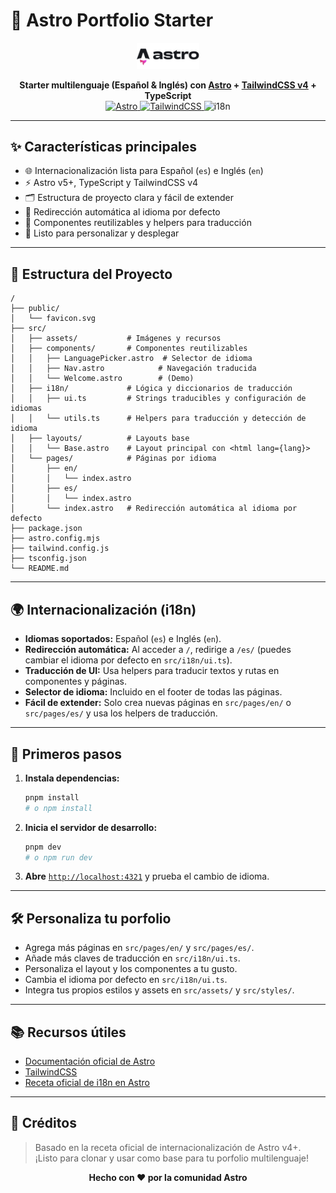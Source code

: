 # 🚀 Astro Portfolio Starter

<p align="center">
  <img src="src/assets/astro.svg" alt="Astro Logo" width="100" />
</p>

<p align="center">
  <b>Starter multilenguaje (Español & Inglés) con <a href="https://astro.build/">Astro</a> + <a href="https://tailwindcss.com/">TailwindCSS v4</a> + TypeScript</b><br/>
  <a href="https://astro.build/"> <img src="https://img.shields.io/badge/Astro-v5.11.0-blueviolet?logo=astro" alt="Astro"/> </a>
  <a href="https://tailwindcss.com/"> <img src="https://img.shields.io/badge/TailwindCSS-v4.1.11-38bdf8?logo=tailwindcss" alt="TailwindCSS"/> </a>
  <img src="https://img.shields.io/badge/i18n-Soporte%20multi--idioma-yellow" alt="i18n"/>
</p>

---

## ✨ Características principales

- 🌐 Internacionalización lista para Español (`es`) e Inglés (`en`)
- ⚡️ Astro v5+, TypeScript y TailwindCSS v4
- 🗂️ Estructura de proyecto clara y fácil de extender
- 🔄 Redirección automática al idioma por defecto
- 🧩 Componentes reutilizables y helpers para traducción
- 🎨 Listo para personalizar y desplegar

---

## 📁 Estructura del Proyecto

```text
/
├── public/
│   └── favicon.svg
├── src/
│   ├── assets/           # Imágenes y recursos
│   ├── components/       # Componentes reutilizables
│   │   ├── LanguagePicker.astro  # Selector de idioma
│   │   ├── Nav.astro            # Navegación traducida
│   │   └── Welcome.astro        # (Demo)
│   ├── i18n/             # Lógica y diccionarios de traducción
│   │   ├── ui.ts         # Strings traducibles y configuración de idiomas
│   │   └── utils.ts      # Helpers para traducción y detección de idioma
│   ├── layouts/          # Layouts base
│   │   └── Base.astro    # Layout principal con <html lang={lang}>
│   └── pages/            # Páginas por idioma
│       ├── en/
│       │   └── index.astro
│       ├── es/
│       │   └── index.astro
│       └── index.astro   # Redirección automática al idioma por defecto
├── package.json
├── astro.config.mjs
├── tailwind.config.js
├── tsconfig.json
└── README.md
```

---

## 🌍 Internacionalización (i18n)

- **Idiomas soportados:** Español (`es`) e Inglés (`en`).
- **Redirección automática:** Al acceder a `/`, redirige a `/es/` (puedes cambiar el idioma por defecto en `src/i18n/ui.ts`).
- **Traducción de UI:** Usa helpers para traducir textos y rutas en componentes y páginas.
- **Selector de idioma:** Incluido en el footer de todas las páginas.
- **Fácil de extender:** Solo crea nuevas páginas en `src/pages/en/` o `src/pages/es/` y usa los helpers de traducción.

---

## 🏁 Primeros pasos

1. **Instala dependencias:**
   ```sh
   pnpm install
   # o npm install
   ```
2. **Inicia el servidor de desarrollo:**
   ```sh
   pnpm dev
   # o npm run dev
   ```
3. **Abre** [`http://localhost:4321`](http://localhost:4321) y prueba el cambio de idioma.

---

## 🛠️ Personaliza tu porfolio

- Agrega más páginas en `src/pages/en/` y `src/pages/es/`.
- Añade más claves de traducción en `src/i18n/ui.ts`.
- Personaliza el layout y los componentes a tu gusto.
- Cambia el idioma por defecto en `src/i18n/ui.ts`.
- Integra tus propios estilos y assets en `src/assets/` y `src/styles/`.

---

## 📚 Recursos útiles

- [Documentación oficial de Astro](https://docs.astro.build/es/)
- [TailwindCSS](https://tailwindcss.com/)
- [Receta oficial de i18n en Astro](https://docs.astro.build/en/guides/integrations-guide/i18n/)

---

## 🙌 Créditos

> Basado en la receta oficial de internacionalización de Astro v4+. ¡Listo para clonar y usar como base para tu porfolio multilenguaje!

<p align="center">
  <b>Hecho con ❤️ por la comunidad Astro</b>
</p>
